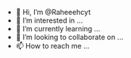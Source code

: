 - 👋 Hi, I’m @Raheeehcyt
- 👀 I’m interested in ...
- 🌱 I’m currently learning ...
- 💞️ I’m looking to collaborate on ...
- 📫 How to reach me ...

<!---
Raheeehcyt/Raheeehcyt is a ✨ special ✨ repository because its `README.md` (this file) appears on your GitHub profile.
You can click the Preview link to take a look at your changes.
--->
